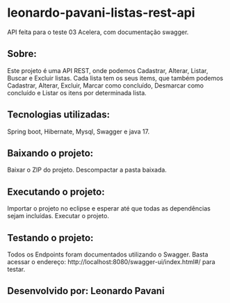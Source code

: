 # leonardo-pavani-listas-rest-api
API feita para o teste 03 Acelera, com documentação swagger.

## Sobre:
Este projeto é uma API REST, onde podemos Cadastrar, Alterar, Listar, Buscar e Excluir listas. Cada lista tem os seus items, que também podemos Cadastrar, Alterar, Excluir, Marcar como concluído, Desmarcar como concluído e Listar os itens por determinada lista.

## Tecnologias utilizadas:
Spring boot, Hibernate, Mysql, Swagger e java 17.

## Baixando o projeto:
Baixar o ZIP do projeto.
Descompactar a pasta baixada.

## Executando o projeto:
Importar o projeto no eclipse e esperar até que todas as dependências sejam incluídas.
Executar o projeto.

## Testando o projeto:
Todos os Endpoints foram documentados utilizando o Swagger. 
Basta acessar o endereço: http://localhost:8080/swagger-ui/index.html#/ para testar.

## Desenvolvido por: Leonardo Pavani
